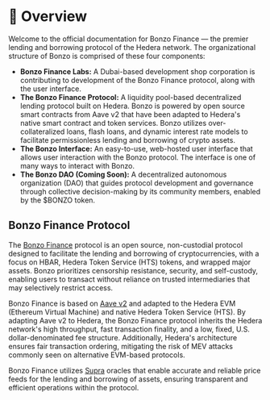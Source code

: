 # 🤠 Overview

Welcome to the official documentation for Bonzo Finance — the premier lending and borrowing protocol of the Hedera network. The organizational structure of Bonzo is comprised of these four components:

* **Bonzo Finance Labs:** A Dubai-based development shop corporation is contributing to development of the Bonzo Finance protocol, along with the user interface.
* **The Bonzo Finance Protocol:** A liquidity pool-based decentralized lending protocol built on Hedera. Bonzo is powered by open source smart contracts from Aave v2 that have been adapted to Hedera's native smart contract and token services. Bonzo utilizes over-collateralized loans, flash loans, and dynamic interest rate models to facilitate permissionless lending and borrowing of crypto assets.
* **The Bonzo Interface:** An easy-to-use, web-hosted user interface that allows user interaction with the Bonzo protocol. The interface is one of many ways to interact with Bonzo.
* **The Bonzo DAO (Coming Soon):** A decentralized autonomous organization (DAO) that guides protocol development and governance through collective decision-making by its community members, enabled by the $BONZO token.

## Bonzo Finance Protocol

The [Bonzo Finance](https://www.bonzo.finance) protocol is an open source, non-custodial protocol designed to facilitate the lending and borrowing of cryptocurrencies, with a focus on HBAR, Hedera Token Service (HTS) tokens, and wrapped major assets. Bonzo prioritizes censorship resistance, security, and self-custody, enabling users to transact without reliance on trusted intermediaries that may selectively restrict access.

Bonzo Finance is based on [Aave v2](https://docs.aave.com/developers/v/2.0) and adapted to the Hedera EVM (Ethereum Virtual Machine) and native Hedera Token Service (HTS). By adapting Aave v2 to Hedera, the Bonzo Finance protocol inherits the Hedera network's high throughput, fast transaction finality, and a low, fixed, U.S. dollar-denominated fee structure. Additionally, Hedera's architecture ensures fair transaction ordering, mitigating the risk of MEV attacks commonly seen on alternative EVM-based protocols.

Bonzo Finance utilizes [Supra](developer/oracles/supra.md) oracles that enable accurate and reliable price feeds for the lending and borrowing of assets, ensuring transparent and efficient operations within the protocol.
